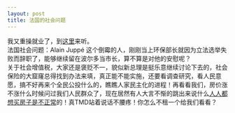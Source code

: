 ```yaml
---
layout: post
title: 法国的社会问题
---
```


<p>我又重操就业了，到<a href="http://www.francaisblog.com.cn/node/598">这里</a>来听。<br />
法国社会问题：Alain Juppé 这个倒霉的人，刚刚当上环保部长就因为立法选举失败而辞职了，能够继续留在波尔多当市长，算不算是对他的安慰呢？<br />
关于社会增值税，大家还是褒贬不一，貌似新总理是挺乐意继续讨论下去的，社会保险的大窟窿总得找到办法来填，真正能不能实施，还要看调查研究，看人民意愿，搞不好再来个全民公投什么的，瞧瞧人家民主化的进程！再看看我们，房价涨不涨什么时候问过我们人民群众了，现在居然有人大言不惭的跳出来说什么<a href="http://bj.house.sina.com.cn/news/2007-06-18/0727196909.html">人人都想买房子是不正常</a>的！真TMD站着说话不腰疼！你怎么不租一个给我们看看？</p>
